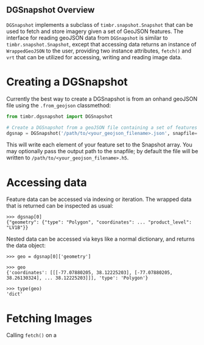 ## DGSnapshot Overview

`DGSnapshot` implements a subclass of `timbr.snapshot.Snapshot` that can be used to fetch and store imagery given a set of GeoJSON
features. The interface for reading geoJSON data from `DGSnapshot` is similar to `timbr.snapshot.Snapshot`, except that accessing 
data returns an instance of `WrappedGeoJSON` to the user, providing two instance attributes, `fetch()` and `vrt` 
that can be utilized for accessing, writing and reading image data.


# Creating a DGSnapshot

Currently the best way to create a DGSnapshot is from an onhand geoJSON file using the `.from_geojson` classmethod:

```Python
from timbr.dgsnapshot import DGSnapshot

# Create a DGSnapshot from a geoJSON file containing a set of features
dgsnap = DGSnapshot('/path/to/<your_geojson_filename>.json', snapfile='output_snap.h5')
```

This will write each element of your feature set to the Snapshot array. You may optionally pass the output path to the snapfile; 
by default the file will be written to `/path/to/<your_geojson_filename>.h5`.


# Accessing data

Feature data can be accessed via indexing or iteration. The wrapped data that is returned can be inspected as usual:

```
>>> dgsnap[0]
{"geometry": {"type": "Polygon", "coordinates": ... "product_level": "LV1B"}}
```

Nested data can be accessed via keys like a normal dictionary, and returns the data object:

```
>>> geo = dgsnap[0]['geometry']

>>> geo
{'coordinates': [[[-77.07880205, 38.12225203], [-77.07880205, 38.26130324], ... 38.12225203]]], 'type': 'Polygon'}

>>> type(geo)
'dict'
```


# Fetching Images

Calling `fetch()` on a 



